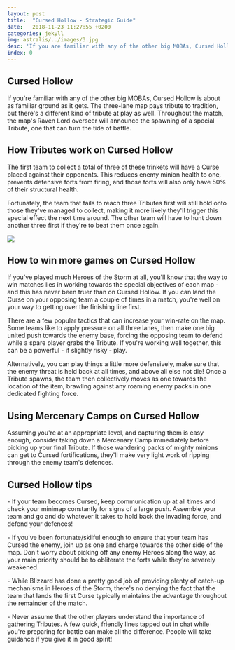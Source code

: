```yaml
---
layout: post
title:  "Cursed Hollow - Strategic Guide"
date:   2018-11-23 11:27:55 +0200
categories: jekyll
img: astralis/../images/3.jpg
desc: 'If you are familiar with any of the other big MOBAs, Cursed Hollow is about as familiar ground as it gets. The three-lane map pays tribute to tradition, but there is a different kind of tribute at play as well. Throughout the match, the map is Raven Lord overseer will announce the spawning of a special Tribute, one that can turn the tide of battle.'
index: 0
---
```

<article>
<h1 class="post-header">Cursed Hollow</h1>
<p class="post-intro">If you're familiar with any of the other big MOBAs, Cursed Hollow is about as familiar ground as it gets. The three-lane map pays tribute to tradition, but there's a different kind of tribute at play as well. Throughout the match, the map's Raven Lord overseer will announce the spawning of a special Tribute, one that can turn the tide of battle.</p>

<h2>How Tributes work on Cursed Hollow</h2>

<p>The first team to collect a total of three of these trinkets will have a Curse placed against their opponents. This reduces enemy minion health to one, prevents defensive forts from firing, and those forts will also only have 50% of their structural health.</p>

<p>Fortunately, the team that fails to reach three Tributes first will still hold onto those they've managed to collect, making it more likely they'll trigger this special effect the next time around. The other team will have to hunt down another three first if they're to beat them once again.</p>
<img src="{{ site.baseurl }}/images/3.jpg">
<h2>How to win more games on Cursed Hollow</h2>

<p>If you've played much Heroes of the Storm at all, you'll know that the way to win matches lies in working towards the special objectives of each map - and this has never been truer than on Cursed Hollow. If you can land the Curse on your opposing team a couple of times in a match, you're well on your way to getting over the finishing line first.</p>

<p>There are a few popular tactics that can increase your win-rate on the map. Some teams like to apply pressure on all three lanes, then make one big united push towards the enemy base, forcing the opposing team to defend while a spare player grabs the Tribute. If you're working well together, this can be a powerful - if slightly risky - play.</p>

<p>Alternatively, you can play things a little more defensively, make sure that the enemy threat is held back at all times, and above all else not die! Once a Tribute spawns, the team then collectively moves as one towards the location of the item, brawling against any roaming enemy packs in one dedicated fighting force.</p>



<h2>Using Mercenary Camps on Cursed Hollow</h2>

<p>Assuming you're at an appropriate level, and capturing them is easy enough, consider taking down a Mercenary Camp immediately before picking up your final Tribute. If those wandering packs of mighty minions can get to Cursed fortifications, they'll make very light work of ripping through the enemy team's defences.</p>

<h2>Cursed Hollow tips</h2>

<p>- If your team becomes Cursed, keep communication up at all times and check your minimap constantly for signs of a large push. Assemble your team and go and do whatever it takes to hold back the invading force, and defend your defences!</p>

<p>- If you've been fortunate/skilful enough to ensure that your team has Cursed the enemy, join up as one and charge towards the other side of the map. Don't worry about picking off any enemy Heroes along the way, as your main priority should be to obliterate the forts while they're severely weakened.</p>

<p>- While Blizzard has done a pretty good job of providing plenty of catch-up mechanisms in Heroes of the Storm, there's no denying the fact that the team that lands the first Curse typically maintains the advantage throughout the remainder of the match.</p>

<p>- Never assume that the other players understand the importance of gathering Tributes. A few quick, friendly lines tapped out in chat while you're preparing for battle can make all the difference. People will take guidance if you give it in good spirit!</p>
</article>